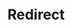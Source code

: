 ﻿---
layout: src/layouts/Redirect.astro
title: Redirect
redirect: https://yamldoc.liuyan.wang/docs/administration/high-availability/design/octopus-for-high-availability-on-premises
pubDate:  2023-01-01
navSearch: false
navSitemap: false
navMenu: false
---
